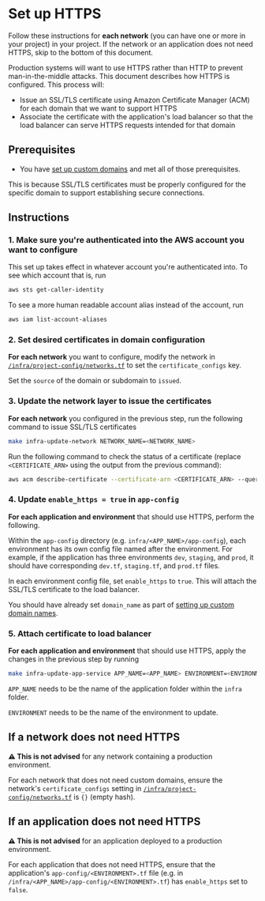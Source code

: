 # Set up HTTPS

Follow these instructions for **each network** (you can have one or more in your project) in your project. If the network or an application does not need HTTPS, skip to the bottom of this document.

Production systems will want to use HTTPS rather than HTTP to prevent man-in-the-middle attacks. This document describes how HTTPS is configured. This process will:

* Issue an SSL/TLS certificate using Amazon Certificate Manager (ACM) for each domain that we want to support HTTPS
* Associate the certificate with the application's load balancer so that the load balancer can serve HTTPS requests intended for that domain

## Prerequisites

* You have [set up custom domains](./set-up-network-custom-domains.md) and met all of those prerequisites.

This is because SSL/TLS certificates must be properly configured for the specific domain to support establishing secure connections.

## Instructions

### 1. Make sure you're authenticated into the AWS account you want to configure

This set up takes effect in whatever account you're authenticated into. To see which account that is, run

```bash
aws sts get-caller-identity
```

To see a more human readable account alias instead of the account, run

```bash
aws iam list-account-aliases
```

### 2. Set desired certificates in domain configuration

**For each network** you want to configure, modify the network in [`/infra/project-config/networks.tf`](/infra/project-config/networks.tf) to set the `certificate_configs` key.

Set the `source` of the domain or subdomain to `issued`.

### 3. Update the network layer to issue the certificates

**For each network** you configured in the previous step, run the following command to issue SSL/TLS certificates

```bash
make infra-update-network NETWORK_NAME=<NETWORK_NAME>
```

Run the following command to check the status of a certificate (replace `<CERTIFICATE_ARN>` using the output from the previous command):

```bash
aws acm describe-certificate --certificate-arn <CERTIFICATE_ARN> --query Certificate.Status
```

### 4. Update `enable_https = true` in `app-config`

**For each application and environment** that should use HTTPS, perform the following.

Within the `app-config` directory (e.g. `infra/<APP_NAME>/app-config`), each environment has its own config file named after the environment. For example, if the application has three environments `dev`, `staging`, and `prod`, it should have corresponding `dev.tf`, `staging.tf`, and `prod.tf` files.

In each environment config file, set `enable_https` to `true`. This will attach the SSL/TLS certificate to the load balancer.

You should have already set `domain_name` as part of [setting up custom domain names](/docs/infra/set-up-network-custom-domains.md).

### 5. Attach certificate to load balancer

**For each application and environment** that should use HTTPS, apply the changes in the previous step by running

```bash
make infra-update-app-service APP_NAME=<APP_NAME> ENVIRONMENT=<ENVIRONMENT>
```

`APP_NAME` needs to be the name of the application folder within the `infra` folder.

`ENVIRONMENT` needs to be the name of the environment to update.

## If a network does not need HTTPS

**⚠️ This is not advised** for any network containing a production environment.

For each network that does not need custom domains, ensure the network's `certificate_configs` setting in [`/infra/project-config/networks.tf`](/infra/project-config/networks.tf) is `{}` (empty hash).

## If an application does not need HTTPS

**⚠️ This is not advised** for an application deployed to a production environment.

For each application that does not need HTTPS, ensure that the application's `app-config/<ENVIRONMENT>.tf` file (e.g. in `/infra/<APP_NAME>/app-config/<ENVIRONMENT>.tf`) has `enable_https` set to `false`.